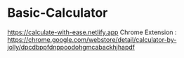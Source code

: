 # Basic-Calculator
https://calculate-with-ease.netlify.app
Chrome Extension : https://chrome.google.com/webstore/detail/calculator-by-jolly/dpcdbppfdnppoodohgmcabackhjhapdf
